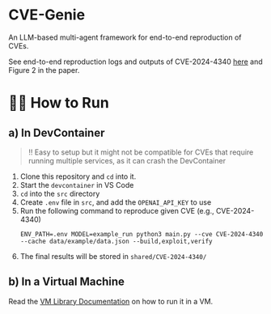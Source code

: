 # CVE-Genie

An LLM-based multi-agent framework for end-to-end reproduction of CVEs.

See end-to-end reproduction logs and outputs of CVE-2024-4340 [here](src/results/CVE-2024-4340) and Figure 2 in the paper.

# 🏃‍♂️ How to Run 
## a) In DevContainer
> ‼️ Easy to setup but it might not be compatible for CVEs that require running multiple services, as it can crash the DevContainer
1. Clone this repository and `cd` into it.
2. Start the `devcontainer` in VS Code
3. `cd` into the `src` directory
4. Create `.env` file in `src`, and add the `OPENAI_API_KEY` to use
5. Run the following command to reproduce given CVE (e.g., CVE-2024-4340)
   ```
   ENV_PATH=.env MODEL=example_run python3 main.py --cve CVE-2024-4340 --cache data/example/data.json --build,exploit,verify
   ```
6. The final results will be stored in `shared/CVE-2024-4340/`

## b) In a Virtual Machine
Read the [VM Library Documentation](vm_library/README.md) on how to run it in a VM.